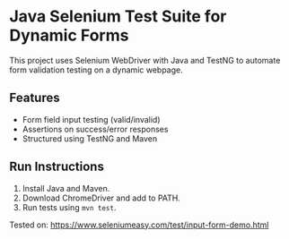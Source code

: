 # Java Selenium Test Suite for Dynamic Forms

This project uses Selenium WebDriver with Java and TestNG to automate form validation testing on a dynamic webpage.

## Features
- Form field input testing (valid/invalid)
- Assertions on success/error responses
- Structured using TestNG and Maven

## Run Instructions
1. Install Java and Maven.
2. Download ChromeDriver and add to PATH.
3. Run tests using `mvn test`.

Tested on: https://www.seleniumeasy.com/test/input-form-demo.html
